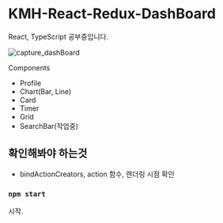 # KMH-React-Redux-DashBoard

React, TypeScript 공부중입니다.

![capture_dashBoard](https://user-images.githubusercontent.com/42853144/143545765-b1ddd2c5-eca0-4598-9194-858eeff2ed3e.jpg)

Components
 - Profile
 - Chart(Bar, Line)
 - Card
 - Timer
 - Grid
 - SearchBar(작업중)

## 확인해봐야 하는것
 - bindActionCreators, action 함수, 렌더링 시점 확인

### `npm start`
시작.
